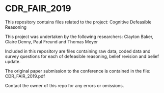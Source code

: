 # CDR_FAIR_2019

This repository contains files related to the project: 
Cognitive Defeasible Reasoning

This project was undertaken by the following researchers:
Clayton Baker, Claire Denny, Paul Freund and Thomas Meyer

Included in this repository are files containing raw data, coded data and survey questions for each of defeasible reasoning, belief revision and belief update.

The original paper submission to the conference is contained in the file: CDR_FAIR_2019.pdf

Contact the owner of this repo for any errors or omissions.
